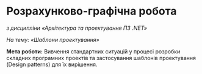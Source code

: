 # Розрахунково-графічна робота

*з дисципліни «Архітектура та проектування ПЗ .NET»*

*На тему: «Шаблони проектування»*

**Мета роботи:** Вивчення стандартних ситуацій у процесі розробки складних програмних проектів та застосування шаблонів проектування (Design patterns) для їх вирішення.

